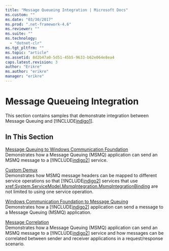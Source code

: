 ```yaml
---
title: "Message Queueing Integration | Microsoft Docs"
ms.custom: ""
ms.date: "03/30/2017"
ms.prod: ".net-framework-4.6"
ms.reviewer: ""
ms.suite: ""
ms.technology: 
  - "dotnet-clr"
ms.tgt_pltfrm: ""
ms.topic: "article"
ms.assetid: 8d2b47a0-5d51-45b5-9633-b62e064e8ea4
caps.latest.revision: 3
author: "Erikre"
ms.author: "erikre"
manager: "erikre"
---
```

# Message Queueing Integration
This section contains samples that demonstrate integration between Message Queuing and [!INCLUDE[indigo1](../../../../includes/indigo1-md.md)].  
  
## In This Section  
 [Message Queuing to Windows Communication Foundation](../../../../docs/framework/wcf/samples/message-queuing-to-windows-communication-foundation.md)  
 Demonstrates how a Message Queuing (MSMQ) application can send an MSMQ message to a [!INCLUDE[indigo2](../../../../includes/indigo2-md.md)] service.  
  
 [Custom Demux](../../../../docs/framework/wcf/samples/custom-demux.md)  
 Demonstrates how MSMQ message headers can be mapped to different service operations so that [!INCLUDE[indigo2](../../../../includes/indigo2-md.md)] services that use <xref:System.ServiceModel.MsmqIntegration.MsmqIntegrationBinding> are not limited to using one service operation.  
  
 [Windows Communication Foundation to Message Queuing](../../../../docs/framework/wcf/samples/windows-communication-foundation-to-message-queuing.md)  
 Demonstrates how a [!INCLUDE[indigo2](../../../../includes/indigo2-md.md)] application can send a message to a Message Queuing (MSMQ) application.  
  
 [Message Correlation](../../../../docs/framework/wcf/samples/message-correlation.md)  
 Demonstrates how a Message Queuing (MSMQ) application can send an MSMQ message to a [!INCLUDE[indigo2](../../../../includes/indigo2-md.md)] service and how messages can be correlated between sender and receiver applications in a request/response scenario.